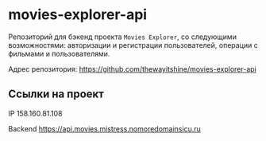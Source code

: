 # movies-explorer-api

Репозиторий для бэкенд проекта `Мovies Explorer`, со следующими возможностями: авторизации и регистрации пользователей, операции с фильмами и пользователями.

Адрес репозитория: https://github.com/thewayitshine/movies-explorer-api

## Ссылки на проект

IP 158.160.81.108

Backend https://api.movies.mistress.nomoredomainsicu.ru
